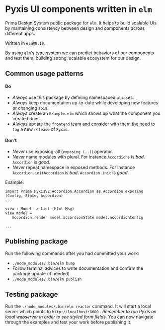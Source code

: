 # Pyxis UI components written in `elm`

Prima Design System public package for `elm`.
It helps to build scalable UIs by mantaining consistency between design and components across different apps.

Written in `elm@0.19`.

By using `elm`'s type system we can predict behaviors of our components and test them, building strong, scalable ecosystem for our design. 

## Common usage patterns

#### Do
- *Always* use this package by defining namespaced `alias`es.
- *Always* keep documentation up-to-date while developing new features or changing `api`s.
- *Always* create an `Example.elm` which shows up what the component you created does.
- *Always* update the `frontend` team and consider with them the need to `tag` a new `release` of `Pyxis`.

#### Don't
- *Never* use exposing-all  (`exposing (..)`) operator.
- *Never* name modules with plural. For instance  `Accordions` is *bad*. `Accordion` is *good*.
- *Never* repeat namespace in exposed methods. For instance `Accordion.initAccordion` is *bad*. `Accordion.init` is *good*.

Example:

    import Prima.PyxisV2.Accordion.Accordion as Accordion exposing (Config, State, Accordion)
    ...
    
    view : Model -> List (Html Msg) 
	view model =
	   Accordion.render model.accordionState model.accordionConfig 
	   
	...


## Publishing package
Run the following commands after you had committed your work: 
	
- `./node_modules/.bin/elm bump`
- Follow terminal advices to write documentation and confirm the package update (if needed)
- `./node_modules/.bin/elm publish`

## Testing package
Run the `./node_modules/.bin/elm reactor` command. 
It will start a local server which points to  `http://localhost:8000` .
*Remember to run Pyxis on local webserver in order to see styled form fields.* 
You can now navigate through the examples and test your work before publishing it.
